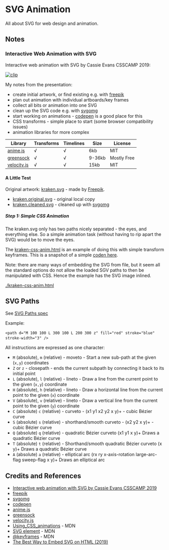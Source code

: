 # SVG Animation

All about SVG for web design and animation.

## Notes

### Interactive Web Animation with SVG

Interactive web animation with SVG by Cassie Evans CSSCAMP 2019:

[![clip](https://img.youtube.com/vi/8p5SDI4TNDc/0.jpg)](https://www.youtube.com/watch?v=8p5SDI4TNDc)

My notes from the presentation:

* create initial artwork, or find existing e.g. with [freepik](https://www.freepik.com/)
* plan out animation with individual artboards/key frames
* collect all bits or animation into one SVG
* clean up the SVG code e.g. with [svgomg](https://jakearchibald.github.io/svgomg/)
* start working on animations - [codepen](https://codepen.io/) is a good place for this
* CSS transforms - simple place to start (some browser compatibility issues)
* animation libraries for more complex

| Library                               | Transforms | Timelines | Size   | License     |
|---------------------------------------|------------|-----------|--------|-------------|
| [anime.js](https://animejs.com/)      | √          | √         | 6kb    | MIT         |
| [greensock](https://greensock.com/)   | √          | √         | 9-36kb | Mostly Free |
| [velocity.js](http://velocityjs.org/) | √          | √         | 15kb   | MIT         |

#### A Little Test

Original artwork: [kraken.svg](https://www.freepik.com/free-icon/kraken_928781.htm#page=1&query=kraken&position=42) - made by [Freepik](https://www.flaticon.com/authors/freepik).

* [kraken.original.svg](./assets/kraken.original.svg) - original local copy
* [kraken.cleaned.svg](./assets/kraken.cleaned.svg) - cleaned up with [svgomg](https://jakearchibald.github.io/svgomg/)

##### Step 1: Simple CSS Animation

The kraken.svg only has two paths nicely separated - the eyes, and everything else.
So a simple animation task (without having to rip apart the SVG) would be to move the eyes.

The [kraken-css-anim.html](./kraken-css-anim.html) is an example of doing this with simple transform keyframes.
This is a snapshot of a simple [coden here](https://codepen.io/tardate/full/XWWVxzw).

Note: there are many ways of embedding the SVG from file, but it seem all the standard options do not allow the loaded SGV paths to then be manipulated with CSS.
Hence the example has the SVG image inlined.

[./kraken-css-anim.html](![kraken-css-anim](./assets/kraken-css-anim.png?raw=true))

## SVG Paths

See [SVG Paths spec](https://www.w3.org/TR/SVG/paths.html)

Example:

    <path d="M 100 100 L 300 100 L 200 300 z" fill="red" stroke="blue" stroke-width="3" />

All instructions are expressed as one character:

* `M` (absolute), `m` (relative) - moveto - Start a new sub-path at the given (`x,y`) coordinates
* `Z` or `z` - closepath - ends the current subpath by connecting it back to its initial point
* `L` (absolute), `l` (relative) - lineto - Draw a line from the current point to the given (`x,y`) coordinate
* `H` (absolute), `h` (relative) - lineto - Draw a horizontal line from the current point to the given (`x`) coordinate
* `V` (absolute), `v` (relative) - lineto - Draw a vertical line from the current point to the given (`y`) coordinate
* `C` (absolute) `c` (relative) - curveto - (x1 y1 x2 y2 x y)+ - cubic Bézier curve
* `S` (absolute) `s` (relative) - shorthand/smooth curveto - (x2 y2 x y)+ - cubic Bézier curve
* `Q` (absolute) `q` (relative) - quadratic Bézier curveto  (x1 y1 x y)+  Draws a quadratic Bézier curve
* `T` (absolute) `t` (relative) - Shorthand/smooth quadratic Bézier curveto (x y)+  Draws a quadratic Bézier curve
* `A` (absolute) `a` (relative) - elliptical arc  (rx ry x-axis-rotation large-arc-flag sweep-flag x y)+  Draws an elliptical arc

## Credits and References

* [Interactive web animation with SVG by Cassie Evans CSSCAMP 2019](https://youtu.be/8p5SDI4TNDc)
* [freepik](https://www.freepik.com/)
* [svgomg](https://jakearchibald.github.io/svgomg/)
* [codepen](https://codepen.io/)
* [anime.js](https://animejs.com/)
* [greensock](https://greensock.com/)
* [velocity.js](http://velocityjs.org/)
* [Using_CSS_animations](https://developer.mozilla.org/en-US/docs/Web/CSS/CSS_Animations/Using_CSS_animations) - MDN
* [SVG element](https://developer.mozilla.org/en-US/docs/Web/SVG/Element/svg) - MDN
* [@keyframes](https://developer.mozilla.org/en-US/docs/Web/CSS/@keyframes) - MDN
* [The Best Way to Embed SVG on HTML (2019)](https://vecta.io/blog/best-way-to-embed-svg)
